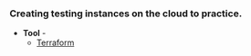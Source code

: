 ### Creating testing instances on the cloud to practice. 

- **Tool** - 
  - [Terraform](https://www.terraform.io/)
